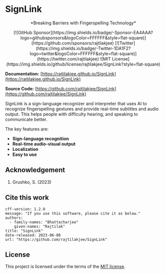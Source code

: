 # SignLink

<p style="text-align: center;">*Breaking Barriers with Fingerspelling Technology*</p>

<p style="text-align: center;">[![GitHub Sponsor](https://img.shields.io/badge/-Sponsor-EA4AAA?logo=githubsponsors&logoColor=FFFFFF&style=flat-square)](https://github.com/sponsors/rajtilakjee)
[![Twitter](https://img.shields.io/badge/-Twitter-1DA1F2?logo=twitter&logoColor=FFFFFF&style=flat-square)](https://twitter.com/rajtilakjee)
![MIT License](https://img.shields.io/github/license/rajtilakjee/SignLink?style=flat-square)</p>


**Documentation:** [https://rajtilakjee.github.io/SignLink](https://rajtilakjee.github.io/SignLink)

**Source Code:** [https://github.com/rajtilakjee/SignLink](https://github.com/rajtilakjee/SignLink)


SignLink is a sign-language recognizer and interpreter that uses AI to recognize fingerspelling gestures and provide real-time subtitles and audio output. This helps people with difficulty hearing, and speaking to communicate better.

The key features are:

- **Sign-language recognition**
- **Real-time audio-visual output**
- **Localization**
- **Easy to use**

## Acknowledgement

1. Grushko, S. (2023)

## Cite this work

```
cff-version: 1.2.0
message: "If you use this software, please cite it as below."
authors:
  - family-names: "Bhattacharjee"
    given-names: "Rajtilak"
title: "SignLink"
date-released: 2023-06-08
url: "https://github.com/rajtilakjee/SignLink"
```

## License

This project is licensed under the terms of the [MIT license](license.md).